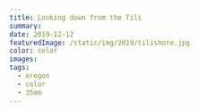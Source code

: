 ```yaml
---
title: Looking down from the Tili
summary:
date: 2019-12-12
featuredImage: /static/img/2019/tilishore.jpg
color: color
images:
tags:
  - oregon
  - color
  - 35mm
---
```

